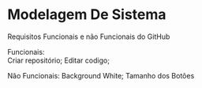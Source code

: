 # Modelagem De Sistema

Requisitos Funcionais e não Funcionais do GitHub

Funcionais: <br>
Criar repositório;
Editar codigo;

Não Funcionais: 
Background White;
Tamanho dos Botões
